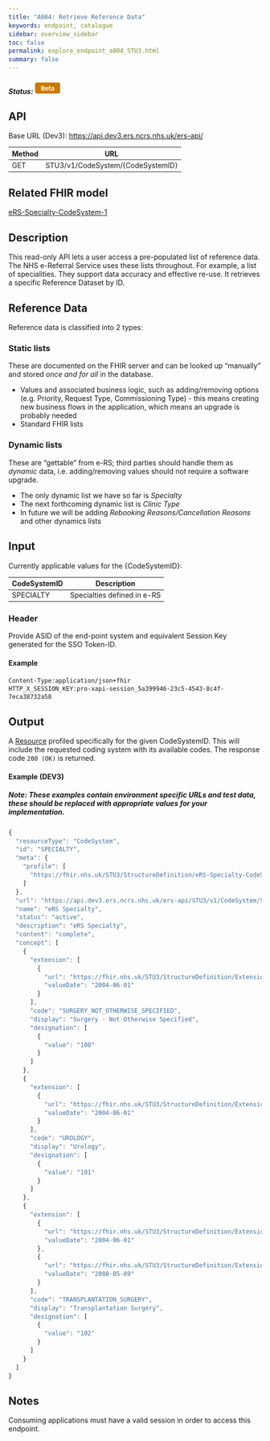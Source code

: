 ```yaml
---
title: "A004: Retrieve Reference Data"
keywords: endpoint, catalogue
sidebar: overview_sidebar
toc: false
permalink: explore_endpoint_a004_STU3.html
summary: false
---
```


##### Status: ![Beta](images/icons/api_beta.png)

## API

Base URL (Dev3): https://api.dev3.ers.ncrs.nhs.uk/ers-api/

| Method | URL |
| -------------| --- |
| GET | STU3/v1/CodeSystem/{CodeSystemID} |

## Related FHIR model

[eRS-Specialty-CodeSystem-1](https://fhir.nhs.uk/STU3/StructureDefinition/eRS-Specialty-CodeSystem-1)

## Description
This read-only API lets a user access a pre-populated list of reference data. The NHS e-Referral Service uses these lists throughout. For example, a list of specialities. They support data accuracy and effective re-use. It retrieves a specific Reference Dataset by ID.

## Reference Data
Reference data is classified into 2 types:

### Static lists
These are documented on the FHIR server and can be looked up “manually” and stored _once and for all_ in the database.

* Values and associated business logic, such as adding/removing options (e.g. Priority, Request Type, Commissioning Type) - this means creating new business flows in the application, which means an upgrade is probably needed
* Standard FHIR lists

### Dynamic lists
These are “gettable” from e-RS; third parties should handle them as _dynamic_ data, i.e. adding/removing values should not require a software upgrade.

* The only dynamic list we have so far is _Specialty_
* The next forthcoming dynamic list is _Clinic Type_
* In future we will be adding _Rebooking Reasons/Cancellation Reasons_ and other dynamics lists

## Input
Currently applicable values for the {CodeSystemID}:

| CodeSystemID | Description |
| ------------ | ----------- |
| SPECIALTY | Specialties defined in e-RS |

### Header
Provide ASID of the end-point system and equivalent Session Key generated for the SSO Token-ID.

#### Example
```XAPI_ASID:200000000220
Content-Type:application/json+fhir
HTTP_X_SESSION_KEY:pro-xapi-session_5a399946-23c5-4543-8c4f-7eca38732a58
```

## Output  
A [Resource](https://fhir.nhs.uk/STU3/StructureDefinition/eRS-Specialty-CodeSystem-1) profiled specifically for the given CodeSystemID. This will include the requested coding system with its available codes. The response code `200 (OK)` is returned.

#### Example (DEV3)
##### Note: These examples contain environment specific URLs and test data, these should be replaced with appropriate values for your implementation.  

```javascript
{
  "resourceType": "CodeSystem",
  "id": "SPECIALTY",
  "meta": {
    "profile": [
      "https://fhir.nhs.uk/STU3/StructureDefinition/eRS-Specialty-CodeSystem-1"
    ]
  },
  "url": "https://api.dev3.ers.ncrs.nhs.uk/ers-api/STU3/v1/CodeSystem/SPECIALTY",
  "name": "eRS Specialty",
  "status": "active",
  "description": "eRS Specialty",
  "content": "complete",
  "concept": [
    {
      "extension": [
        {
          "url": "https://fhir.nhs.uk/STU3/StructureDefinition/Extension-eRS-EffectivefromDate-1",
          "valueDate": "2004-06-01"
        }
      ],
      "code": "SURGERY_NOT_OTHERWISE_SPECIFIED",
      "display": "Surgery - Not Otherwise Specified",
      "designation": [
        {
          "value": "100"
        }
      ]
    },
    {
      "extension": [
        {
          "url": "https://fhir.nhs.uk/STU3/StructureDefinition/Extension-eRS-EffectivefromDate-1",
          "valueDate": "2004-06-01"
        }
      ],
      "code": "UROLOGY",
      "display": "Urology",
      "designation": [
        {
          "value": "101"
        }
      ]
    },
    {
      "extension": [
        {
          "url": "https://fhir.nhs.uk/STU3/StructureDefinition/Extension-eRS-EffectivefromDate-1",
          "valueDate": "2004-06-01"
        },
        {
          "url": "https://fhir.nhs.uk/STU3/StructureDefinition/Extension-eRS-EffectivetoDate-1",
          "valueDate": "2008-05-09"
        }
      ],
      "code": "TRANSPLANTATION_SURGERY",
      "display": "Transplantation Surgery",
      "designation": [
        {
          "value": "102"
        }
      ]
    }
  ]
}
```

## Notes
Consuming applications must have a valid session in order to access this endpoint.
